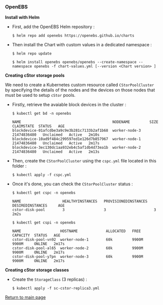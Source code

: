 ### OpenEBS

**Install with Helm**

* First, add the OpenEBS Helm repository :

  ```shell
  $ helm repo add openebs https://openebs.github.io/charts
  ```

* Then install the Chart with custom values in a dedicated namespace :

  ```shell
  $ helm repo update

  $ helm install openebs openebs/openebs --create-namespace --namespace openebs -f chart-values.yml [--version <Chart version> ]
  ```

**Creating cStor storage pools**

We need to create a Kubernetes custom resource called `CStorPoolCluster` by specifying the details of the nodes and the devices on those nodes that must be used to setup `cStor` pools.

* Firstly, retrieve the avaiable block devices in the cluster :

  ```shell
  $ kubectl get bd -n openebs
  
  NAME                                          NODENAME         SIZE          CLAIMSTATE  STATUS   AGE
  blockdevice-01afcdbe3a9c9e3b281c7133b2af1b68  worker-node-3    21474836480   Unclaimed   Active   2m10s
  blockdevice-10ad9f484c299597ed1e126d7b857967  worker-node-1    21474836480   Unclaimed   Active   2m17s
  blockdevice-3ec130dc1aa932eb4c5af1db4d73ea1b  worker-node-2    21474836480   Unclaimed   Active   2m13s
  ```

* Then, create the `CStorPoolCluster` using the `cspc.yml` file located in this folder :

  ```shell
  $ kubectl apply -f cspc.yml
  ```
* Once it's done, you can check the `CStorPoolCluster` status :

  ```shell
  $ kubectl get cspc -n openebs

  NAME                   HEALTHYINSTANCES   PROVISIONEDINSTANCES   DESIREDINSTANCES     AGE
  cstor-disk-pool        3                  3                      3                    2m2s
  ```

  ```shell
  $ kubectl get cspi -n openebs

  NAME                  HOSTNAME             ALLOCATED   FREE     CAPACITY  STATUS   AGE
  cstor-disk-pool-vn92  worker-node-1        60k         9900M    9900M     ONLINE   2m17s
  cstor-disk-pool-al65  worker-node-2        60k         9900M    9900M     ONLINE   2m17s
  cstor-disk-pool-y7pn  worker-node-3        60k         9900M    9900M     ONLINE   2m17s
  ```

**Creating cStor storage classes**

* Create the `StorageClass` (3 replicas) :

  ```shell
  $ kubectl apply -f sc-cstor-replica3.yml
  ```

[Return to main page](../../README.md)

